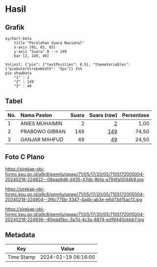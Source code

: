 # Hasil

## Grafik

```mermaid
xychart-beta
    title "Perolehan Suara Nasional"
    x-axis [01, 02, 03]
    y-axis "Suara" 0 --> 149
    bar [2, 149, 49]
```

```mermaid
%%{init: {"pie": {"textPosition": 0.5}, "themeVariables": {"pieOuterStrokeWidth": "5px"}} }%%
pie showData
    "1" : 2
    "2" : 149
    "3" : 49
```

## Tabel

| No. | Nama Paslon    | Suara | Suara (raw) | Persentase |
|:--- |:-------------- | -----:| -----------:| ----------:|
| 1   | ANIES MUHAIMIN | 2     | [2][p-1]    | 1,00       |
| 2   | PRABOWO GIBRAN | 149   | [149][p-2]  | 74,50      |
| 3   | GANJAR MAHFUD  | 49    | [49][p-3]   | 24,50      |


[p-1]: https://github.com/gigit-pemilu/pemilu-2024/blob/main/pilpres/hitung-suara/sub/71-sulawesi-utara/sub/05-minahasa-selatan/sub/17-amurang-barat/sub/2005-tewasen/sub/004-tps/sub/paslon-1.txt
[p-2]: https://github.com/gigit-pemilu/pemilu-2024/blob/main/pilpres/hitung-suara/sub/71-sulawesi-utara/sub/05-minahasa-selatan/sub/17-amurang-barat/sub/2005-tewasen/sub/004-tps/sub/paslon-2.txt
[p-3]: https://github.com/gigit-pemilu/pemilu-2024/blob/main/pilpres/hitung-suara/sub/71-sulawesi-utara/sub/05-minahasa-selatan/sub/17-amurang-barat/sub/2005-tewasen/sub/004-tps/sub/paslon-3.txt

## Foto C Plano

https://sirekap-obj-formc.kpu.go.id/a9c8/pemilu/ppwp/71/05/17/20/05/7105172005004-20240218-224822--08eaa9d6-d435-47db-8bfa-a794fa0044b9.jpg

https://sirekap-obj-formc.kpu.go.id/a9c8/pemilu/ppwp/71/05/17/20/05/7105172005004-20240218-224904--3f6c775b-3347-4a4b-ab3e-e6d73d15acf3.jpg

https://sirekap-obj-formc.kpu.go.id/a9c8/pemilu/ppwp/71/05/17/20/05/7105172005004-20240218-224936--80edd5bc-3a7d-4c3a-8874-ed19440cbbb7.jpg


## Metadata

| Key        | Value               |
| ---------- | ------------------- |
| Time Stamp | 2024-02-19 06:16:00 |



